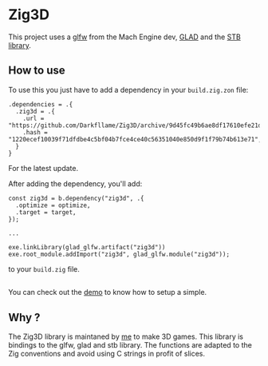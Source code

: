 # Zig3D

This project uses a [glfw](https://github.com/hexops/glfw) from the Mach Engine dev, [GLAD](https://glad.dav1d.de) and the [STB library](https://github.com/nothings/stb).

## How to use

To use this you just have to add a dependency in your `build.zig.zon` file:
```zig
.dependencies = .{
  .zig3d = .{
    .url = "https://github.com/Darkfllame/Zig3D/archive/9d45fc49b6ae8df17610efe21dc008eb23a9e3b7.tar.gz",
    .hash = "1220ecef10039f71dfdbe4c5bf04b7fce4ce40c56351040e850d9f1f79b74b613e71",
  }
}
```
For the latest update.

After adding the dependency, you'll add:
```zig
const zig3d = b.dependency("zig3d", .{
  .optimize = optimize,
  .target = target,
});

...

exe.linkLibrary(glad_glfw.artifact("zig3d"))
exe.root_module.addImport("zig3d", glad_glfw.module("zig3d"));
```
to your `build.zig` file.

##

You can check out the [demo](src/main.zig) to know how to setup a simple.

## Why ?

The Zig3D library is maintaned by [me](https://github.com/Darkfllame/) to make 3D games. This library is bindings to the glfw, glad and stb library. The functions are adapted to the Zig conventions and avoid using C strings in profit of slices.